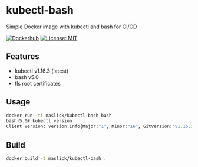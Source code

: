 # kubectl-bash

Simple Docker image with kubectl and bash for CI/CD

[![Dockerhub](https://img.shields.io/badge/image%20size-21.9MB-blue.svg)](https://hub.docker.com/r/maslick/kubectl-bash)
[![License: MIT](https://img.shields.io/badge/License-MIT-green.svg)](https://opensource.org/licenses/MIT)

## Features
* kubectl v1.16.3 (latest)
* bash v5.0
* tls root certificates

## Usage
```zsh
docker run -ti maslick/kubectl-bash bash
bash-5.0# kubectl version
Client Version: version.Info{Major:"1", Minor:"16", GitVersion:"v1.16.3", GitCommit:"b3cbbae08ec52a7fc73d334838e18d17e8512749", GitTreeState:"clean", BuildDate:"2019-11-13T11:23:11Z", GoVersion:"go1.12.12", Compiler:"gc", Platform:"linux/amd64"}
```

## Build
```zsh
docker build -t maslick/kubectl-bash .
```

